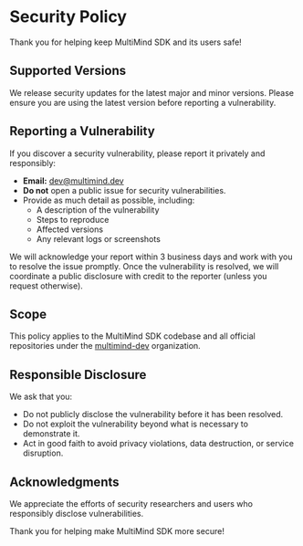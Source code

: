 # Security Policy

Thank you for helping keep MultiMind SDK and its users safe!

## Supported Versions

We release security updates for the latest major and minor versions. Please ensure you are using the latest version before reporting a vulnerability.

## Reporting a Vulnerability

If you discover a security vulnerability, please report it privately and responsibly:

- **Email:** [dev@multimind.dev](mailto:dev@multimind.dev)
- **Do not** open a public issue for security vulnerabilities.
- Provide as much detail as possible, including:
  - A description of the vulnerability
  - Steps to reproduce
  - Affected versions
  - Any relevant logs or screenshots

We will acknowledge your report within 3 business days and work with you to resolve the issue promptly. Once the vulnerability is resolved, we will coordinate a public disclosure with credit to the reporter (unless you request otherwise).

## Scope

This policy applies to the MultiMind SDK codebase and all official repositories under the [multimind-dev](https://github.com/multimind-dev) organization.

## Responsible Disclosure

We ask that you:
- Do not publicly disclose the vulnerability before it has been resolved.
- Do not exploit the vulnerability beyond what is necessary to demonstrate it.
- Act in good faith to avoid privacy violations, data destruction, or service disruption.

## Acknowledgments

We appreciate the efforts of security researchers and users who responsibly disclose vulnerabilities.

Thank you for helping make MultiMind SDK more secure! 
